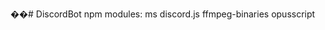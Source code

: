 ��#   D i s c o r d B o t  
 n p m   m o d u l e s :  
         m s  
         d i s c o r d . j s  
         f f m p e g - b i n a r i e s 
         opusscript
         
